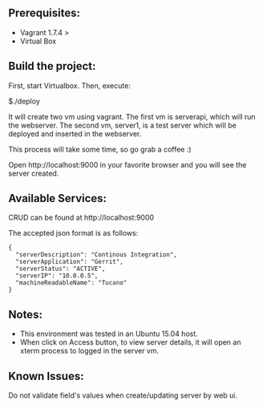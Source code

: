 Prerequisites:
--------------
- Vagrant 1.7.4 >
- Virtual Box

Build the project:
------------------
First, start Virtualbox.
Then, execute:

$./deploy

It will create two vm using vagrant. The first vm is serverapi, which will run the webserver.
The second vm, server1, is a test server which will be deployed and inserted in the webserver.

This process will take some time, so go grab a coffee :)

Open http://localhost:9000 in your favorite browser and you will see the server created.


Available Services:
-------------------
CRUD can be found at http://localhost:9000

The accepted json format is as follows:

	{
	  "serverDescription": "Continous Integration",
	  "serverApplication": "Gerrit",
	  "serverStatus": "ACTIVE",
	  "serverIP": "10.0.0.5",
	  "machineReadableName": "Tucano"
	}

Notes:
------
- This environment was tested in an Ubuntu 15.04 host.
- When click on Access button, to view server details, it will open an xterm process to logged in the server vm.


Known Issues:
-------------
Do not validate field's values when create/updating server by web ui.
